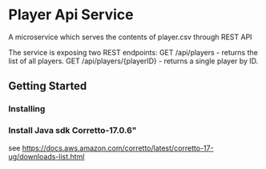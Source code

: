 
# Player Api Service
A microservice which serves the contents of player.csv through REST API

The service is exposing two REST endpoints:
GET /api/players - returns the list of all players.
GET /api/players/{playerID} - returns a single player by ID.

## Getting Started

### Installing

### Install Java sdk Corretto-17.0.6"
see https://docs.aws.amazon.com/corretto/latest/corretto-17-ug/downloads-list.html